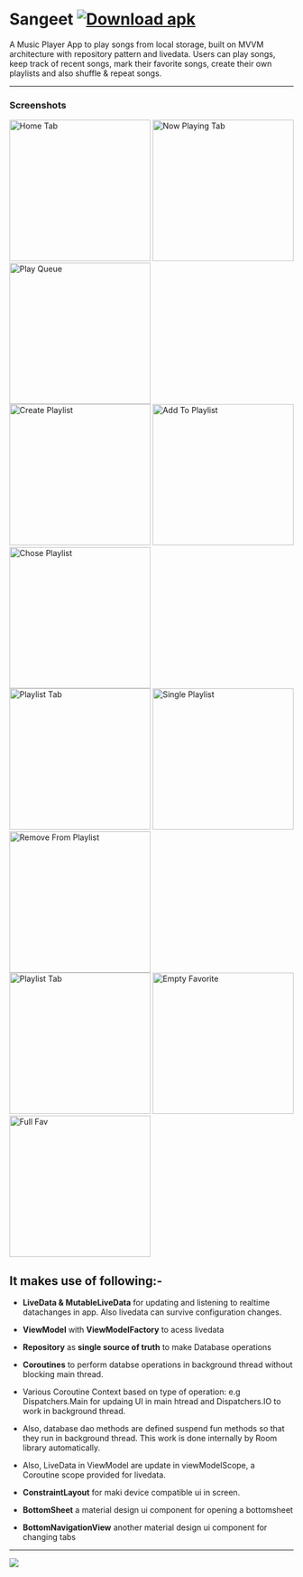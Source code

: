 # Sangeet <a href="https://apt.izzysoft.de/fdroid/repo/com.projects.musicplayer_1.apk" target="blank"> <img src="https://img.shields.io/badge/F_Droid-1976D2?style=plastic&logo=f-droid&logoColor=white"  title="Download apk"> </a>
A Music Player App to play songs from local storage, built on MVVM architecture with repository pattern and livedata. Users can play songs, keep track of recent songs, mark their favorite songs, create their own playlists and also shuffle & repeat songs.

***

<h3>Screenshots</h3>

<div class="row">
      <img src="/screenshots/4.jpeg" width="250" title="Home Tab">
      <img src="/screenshots/7.jpeg" width="250" title="Now Playing Tab">     
      <img src="/screenshots/8.jpeg" width="250" title="Play Queue">
</div>


<div class="row">
      <img src="/screenshots/10.jpeg" width="250" title="Create Playlist">
      <img src="/screenshots/5.jpeg" width="250" title="Add To Playlist">     
      <img src="/screenshots/6.jpeg" width="250" title="Chose Playlist">
</div>


<div class="row">
      <img src="/screenshots/11.jpeg" width="250" title="Playlist Tab">
      <img src="/screenshots/14.jpeg" width="250" title="Single Playlist">     
      <img src="/screenshots/15.jpeg" width="250" title="Remove From Playlist">
</div>


<div class="row">
      <img src="/screenshots/11.jpeg" width="250" title="Playlist Tab">
      <img src="/screenshots/12.jpeg" width="250" title="Empty Favorite">     
      <img src="/screenshots/13.jpeg" width="250" title="Full Fav">
</div>

## It makes use of following:-
- **LiveData & MutableLiveData** for updating and listening to realtime datachanges in app. Also livedata can survive configuration changes.
- **ViewModel** with **ViewModelFactory** to acess livedata
- **Repository** as **single source of truth** to make Database operations
- **Coroutines** to perform databse operations in background thread without blocking main thread.
- Various Coroutine Context based on type of operation: e.g Dispatchers.Main for updaing UI in main htread and Dispatchers.IO to work in background thread.
- Also, database dao methods are defined suspend fun methods so that they run in background thread. This work is done internally by Room library automatically.
- Also, LiveData in ViewModel are update in viewModelScope, a Coroutine scope provided for livedata.

- **ConstraintLayout** for maki device compatible ui in screen.
- **BottomSheet** a material design ui component for opening a bottomsheet
- **BottomNavigationView** another material design ui component for changing tabs

***
<p> <img src="https://developer.android.com/codelabs/android-training-livedata-viewmodel/img/fd28069527c8d615.png"> </p>
